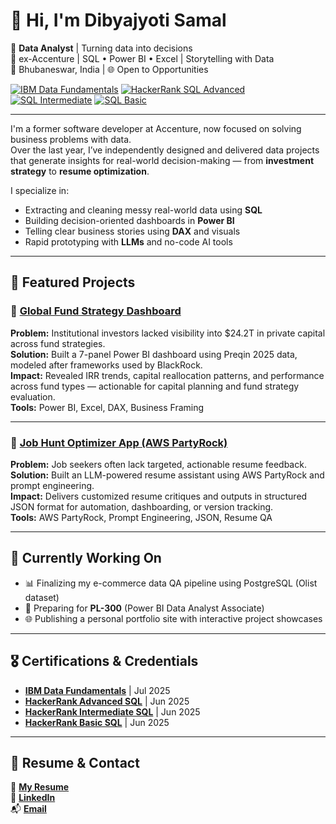 # 👋 Hi, I'm Dibyajyoti Samal

🎯 **Data Analyst** | Turning data into decisions  
💼 ex-Accenture | SQL • Power BI • Excel | Storytelling with Data  
📍 Bhubaneswar, India | 🌐 Open to Opportunities

[![IBM Data Fundamentals](https://img.shields.io/badge/Data%20Fundamentals-IBM-blue?logo=IBM&logoColor=white)](https://www.credly.com/badges/cac0cd9f-20a3-453e-9594-ded2bb143cbc/public_url) 
[![HackerRank SQL Advanced](https://img.shields.io/badge/SQL_Advanced-HackerRank-brightgreen?logo=hackerrank)](https://www.hackerrank.com/certificates/20c80727f572) 
[![SQL Intermediate](https://img.shields.io/badge/SQL_Intermediate-blue?logo=hackerrank)](https://www.hackerrank.com/certificates/e06ce9b66fce) 
[![SQL Basic](https://img.shields.io/badge/SQL_Basic-lightgrey?logo=hackerrank)](https://www.hackerrank.com/certificates/c14324f5ce64)

---

I'm a former software developer at Accenture, now focused on solving business problems with data.  
Over the last year, I’ve independently designed and delivered data projects that generate insights for real-world decision-making — from **investment strategy** to **resume optimization**.

I specialize in:  
- Extracting and cleaning messy real-world data using **SQL**  
- Building decision-oriented dashboards in **Power BI**  
- Telling clear business stories using **DAX** and visuals  
- Rapid prototyping with **LLMs** and no-code AI tools  

---

## 🚀 Featured Projects

### 🔹 [Global Fund Strategy Dashboard](https://github.com/dibyajyotisamal/global-private-capital-trends)  
**Problem:** Institutional investors lacked visibility into $24.2T in private capital across fund strategies.  
**Solution:** Built a 7-panel Power BI dashboard using Preqin 2025 data, modeled after frameworks used by BlackRock.  
**Impact:** Revealed IRR trends, capital reallocation patterns, and performance across fund types — actionable for capital planning and fund strategy evaluation.  
**Tools:** Power BI, Excel, DAX, Business Framing

---

### 🔹 [Job Hunt Optimizer App (AWS PartyRock)](https://github.com/dibyajyotisamal/job_hunt_optimizer)  
**Problem:** Job seekers often lack targeted, actionable resume feedback.  
**Solution:** Built an LLM-powered resume assistant using AWS PartyRock and prompt engineering.  
**Impact:** Delivers customized resume critiques and outputs in structured JSON format for automation, dashboarding, or version tracking.  
**Tools:** AWS PartyRock, Prompt Engineering, JSON, Resume QA

---

## 🔧 Currently Working On

- 📊 Finalizing my e-commerce data QA pipeline using PostgreSQL (Olist dataset)  
- 🧠 Preparing for **PL-300** (Power BI Data Analyst Associate)  
- 🌐 Publishing a personal portfolio site with interactive project showcases  

---

## 🎖️ Certifications & Credentials

- [**IBM Data Fundamentals**](https://www.credly.com/badges/cac0cd9f-20a3-453e-9594-ded2bb143cbc/public_url) | Jul 2025  
- [**HackerRank Advanced SQL**](https://www.hackerrank.com/certificates/20c80727f572) | Jun 2025
- [**HackerRank Intermediate SQL**](https://www.hackerrank.com/certificates/e06ce9b66fce)  | Jun 2025
- [**HackerRank Basic SQL**](https://www.hackerrank.com/certificates/c14324f5ce64) | Jun 2025

---

## 📂 Resume & Contact

📄 [**My Resume**](https://drive.google.com/file/d/1VOSeDypUwktAYOTTDk6W2zLQGWnzG3Xs/view?usp=sharing)  
🔗 [**LinkedIn**](https://linkedin.com/in/dibyajyoti-samal)  
📬 [**Email**](mailto:samaldibyajyoti2012@gmail.com)

